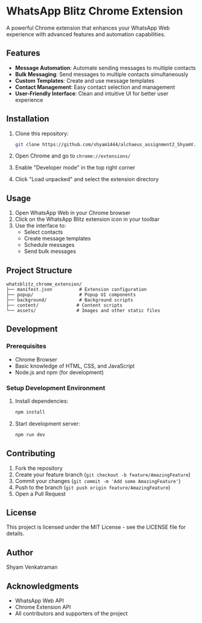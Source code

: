 # WhatsApp Blitz Chrome Extension

A powerful Chrome extension that enhances your WhatsApp Web experience with advanced features and automation capabilities.

## Features

- **Message Automation**: Automate sending messages to multiple contacts
- **Bulk Messaging**: Send messages to multiple contacts simultaneously
- **Custom Templates**: Create and use message templates
- **Contact Management**: Easy contact selection and management
- **User-Friendly Interface**: Clean and intuitive UI for better user experience

## Installation

1. Clone this repository:
   ```bash
   git clone https://github.com/shyam1444/alchaeus_assignment2_ShyamV.git
   ```

2. Open Chrome and go to `chrome://extensions/`

3. Enable "Developer mode" in the top right corner

4. Click "Load unpacked" and select the extension directory

## Usage

1. Open WhatsApp Web in your Chrome browser
2. Click on the WhatsApp Blitz extension icon in your toolbar
3. Use the interface to:
   - Select contacts
   - Create message templates
   - Schedule messages
   - Send bulk messages

## Project Structure

```
whatsblitz_chrome_extension/
├── manifest.json          # Extension configuration
├── popup/                 # Popup UI components
├── background/            # Background scripts
├── content/              # Content scripts
└── assets/               # Images and other static files
```

## Development

### Prerequisites

- Chrome Browser
- Basic knowledge of HTML, CSS, and JavaScript
- Node.js and npm (for development)

### Setup Development Environment

1. Install dependencies:
   ```bash
   npm install
   ```

2. Start development server:
   ```bash
   npm run dev
   ```

## Contributing

1. Fork the repository
2. Create your feature branch (`git checkout -b feature/AmazingFeature`)
3. Commit your changes (`git commit -m 'Add some AmazingFeature'`)
4. Push to the branch (`git push origin feature/AmazingFeature`)
5. Open a Pull Request

## License

This project is licensed under the MIT License - see the LICENSE file for details.

## Author

Shyam Venkatraman

## Acknowledgments

- WhatsApp Web API
- Chrome Extension API
- All contributors and supporters of the project
